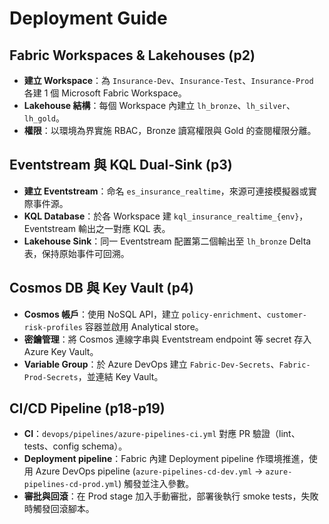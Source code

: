 # Deployment Guide

## Fabric Workspaces & Lakehouses (p2)
- **建立 Workspace**：為 `Insurance-Dev`、`Insurance-Test`、`Insurance-Prod` 各建 1 個 Microsoft Fabric Workspace。
- **Lakehouse 結構**：每個 Workspace 內建立 `lh_bronze`、`lh_silver`、`lh_gold`。
- **權限**：以環境為界實施 RBAC，Bronze 讀寫權限與 Gold 的查閱權限分離。

## Eventstream 與 KQL Dual-Sink (p3)
- **建立 Eventstream**：命名 `es_insurance_realtime`，來源可連接模擬器或實際事件源。
- **KQL Database**：於各 Workspace 建 `kql_insurance_realtime_{env}`，Eventstream 輸出之一對應 KQL 表。
- **Lakehouse Sink**：同一 Eventstream 配置第二個輸出至 `lh_bronze` Delta 表，保持原始事件可回溯。

## Cosmos DB 與 Key Vault (p4)
- **Cosmos 帳戶**：使用 NoSQL API，建立 `policy-enrichment`、`customer-risk-profiles` 容器並啟用 Analytical store。
- **密鑰管理**：將 Cosmos 連線字串與 Eventstream endpoint 等 secret 存入 Azure Key Vault。
- **Variable Group**：於 Azure DevOps 建立 `Fabric-Dev-Secrets`、`Fabric-Prod-Secrets`，並連結 Key Vault。

## CI/CD Pipeline (p18-p19)
- **CI**：`devops/pipelines/azure-pipelines-ci.yml` 對應 PR 驗證（lint、tests、config schema）。
- **Deployment pipeline**：Fabric 內建 Deployment pipeline 作環境推進，使用 Azure DevOps pipeline (`azure-pipelines-cd-dev.yml` → `azure-pipelines-cd-prod.yml`) 觸發並注入參數。
- **審批與回滾**：在 Prod stage 加入手動審批，部署後執行 smoke tests，失敗時觸發回滾腳本。
